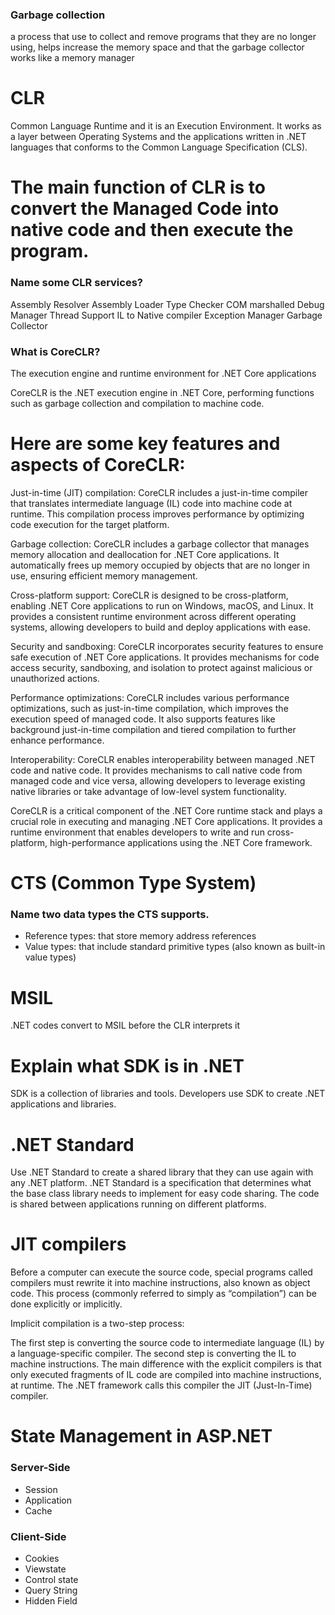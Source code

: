 
### Garbage collection
a process that use to collect and remove programs that they are no longer using, helps increase the memory space and that the garbage collector works like a memory manager

# CLR 
Common Language Runtime and it is an Execution Environment. It works as a layer between Operating Systems and the applications written in .NET languages that conforms to the Common Language Specification (CLS). 
# The main function of CLR is to convert the Managed Code into native code and then execute the program.

### Name some CLR services? 
Assembly Resolver
Assembly Loader
Type Checker
COM marshalled
Debug Manager
Thread Support
IL to Native compiler
Exception Manager
Garbage Collector

### What is CoreCLR?  
The execution engine and runtime environment for .NET Core applications

CoreCLR is the .NET execution engine in .NET Core, performing functions such as garbage collection and compilation to machine code.


# Here are some key features and aspects of CoreCLR:
Just-in-time (JIT) compilation: CoreCLR includes a just-in-time compiler that translates intermediate language (IL) code into machine code at runtime. This compilation process improves performance by optimizing code execution for the target platform.

Garbage collection: CoreCLR includes a garbage collector that manages memory allocation and deallocation for .NET Core applications. It automatically frees up memory occupied by objects that are no longer in use, ensuring efficient memory management.

Cross-platform support: CoreCLR is designed to be cross-platform, enabling .NET Core applications to run on Windows, macOS, and Linux. It provides a consistent runtime environment across different operating systems, allowing developers to build and deploy applications with ease.

Security and sandboxing: CoreCLR incorporates security features to ensure safe execution of .NET Core applications. It provides mechanisms for code access security, sandboxing, and isolation to protect against malicious or unauthorized actions.

Performance optimizations: CoreCLR includes various performance optimizations, such as just-in-time compilation, which improves the execution speed of managed code. It also supports features like background just-in-time compilation and tiered compilation to further enhance performance.

Interoperability: CoreCLR enables interoperability between managed .NET code and native code. It provides mechanisms to call native code from managed code and vice versa, allowing developers to leverage existing native libraries or take advantage of low-level system functionality.

CoreCLR is a critical component of the .NET Core runtime stack and plays a crucial role in executing and managing .NET Core applications. It provides a runtime environment that enables developers to write and run cross-platform, high-performance applications using the .NET Core framework.

# CTS (Common Type System)


### Name two data types the CTS supports.
* Reference types: that store memory address references 
* Value types: that include standard primitive types (also known as built-in value types) 

# MSIL
 .NET codes convert to MSIL before the CLR interprets it

# Explain what SDK is in .NET
SDK is a collection of libraries and tools. Developers use SDK to create .NET applications and libraries. 

# .NET Standard
Use .NET Standard to create a shared library that they can use again with any .NET platform. 
.NET Standard is a specification that determines what the base class library needs to implement for easy code sharing. The code is shared between applications running on different platforms.


# JIT compilers
Before a computer can execute the source code, special programs called compilers must rewrite it into machine instructions, also known as object code. This process (commonly referred to simply as “compilation”) can be done explicitly or implicitly.

Implicit compilation is a two-step process:

The first step is converting the source code to intermediate language (IL) by a language-specific compiler.
The second step is converting the IL to machine instructions. The main difference with the explicit compilers is that only executed fragments of IL code are compiled into machine instructions, at runtime. The .NET framework calls this compiler the JIT (Just-In-Time) compiler.

# State Management in ASP.NET
### Server-Side
* Session
* Application
* Cache
### Client-Side
* Cookies 
* Viewstate
* Control state
* Query String
* Hidden Field 